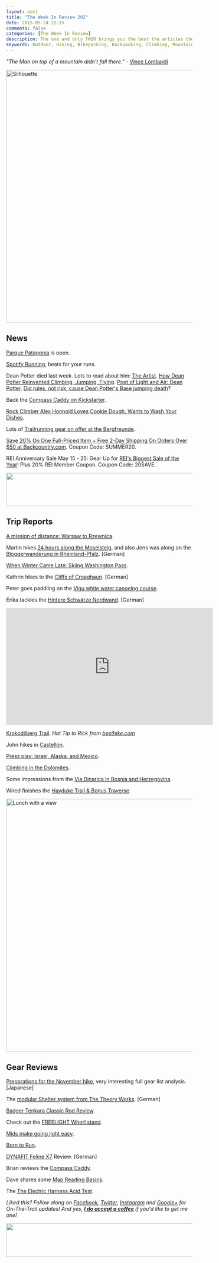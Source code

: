 ```yaml
---
layout: post
title: "The Week In Review 202"
date: 2015-05-24 22:15
comments: false
categories: [The Week In Review]
description: The one and only TWIR brings you the best the articles the digital outdoors had to offer in the past week.
keywords: Outdoor, Hiking, Bikepacking, Backpacking, Climbing, Mountaineering, Camping, Trekking, Wandern
---
```


*"The Man on top of a mountain didn't fall there."* - [Vince Lombardi](http://amzn.to/1F7Eew9)

<a href="https://www.flickr.com/photos/hendrikmorkel/17050110983" title="Silhouette by Hendrik Morkel, on Flickr"><img src="https://farm6.staticflickr.com/5321/17050110983_3cb36655b9_b.jpg" width="1024" height="683" alt="Silhouette"></a>

<!-- more -->

## News

[Parque Patagonia](http://www.patagoniapark.org/index.htm) is open.

[Spotify Running](https://www.youtube.com/watch?v=0fZBqV_yMq4), beats for your runs.

Dean Potter died last week. Lots to read about him: [The Artist](http://andy-kirkpatrick.com/blog/view/the_artist). [How Dean Potter Reinvented Climbing, Jumping, Flying](http://news.nationalgeographic.com/2015/05/150518-dean-potter-dead-base-jumping-yosemite-climbing-adventure/). [Poet of Light and Air: Dean Potter](http://www.alpinist.com/doc/web15s/newswire-memories-of-dean-potter). [Did rules, not risk, cause Dean Potter's Base jumping death](http://www.theguardian.com/sport/blog/2015/may/22/did-rules-not-risk-cause-dean-potters-base-jumping-death)?

Back the [Compass Caddy on Kickstarter](https://www.kickstarter.com/projects/834998955/compass-caddy-clips-your-compass-to-your-trekking).

[Rock Climber Alex Honnold Loves Cookie Dough, Wants to Wash Your Dishes](http://www.bonappetit.com/columns/my-morning-routine/article/alex-honnold-interview).

Lots of [Trailrunning gear on offer at the Bergfreunde](http://partner.bergfreunde.de/go.cgi?pid=10239&wmid=cc&cpid=1&target=http://www.bergfreunde.de/p/laufbekleidung-und-schuhe-im-angebot/).

[Save 20% On One Full-Priced Item + Free 2-Day Shipping On Orders Over $50 at Backcountry.com](http://www.avantlink.com/click.php?tt=ml&ti=3483&pw=73183). Coupon Code: SUMMER20.

REI Anniversary Sale May 15 - 25: Gear Up for [REI's Biggest Sale of the Year](http://www.avantlink.com/click.php?tt=ml&ti=264573&pw=73183)! Plus 20% REI Member Coupon. Coupon Code: 20SAVE.

<a href="http://www.avantlink.com/click.php?tt=ml&amp;ti=35465&amp;pw=73183"><img src="//www.avantlink.com/gbi/10008/35465/55699/73183/image.jpg" width="728" height="90" style="border: 0px;" alt="" /></a>

## Trip Reports

[A mission of distance: Warsaw to Rzewnica](http://woolbeard.blogspot.fi/2015/05/a-mission-of-distance-warsaw-to-rzewnica.html).

Martin hikes [24 hours along the Moselsteig](http://www.gehlebt.at/24-stunden-wanderung-am-moselsteig-eine-freudvolle-grenzerfahrung/), and also Jens was along on the [Bloggerwanderung in Rheinland-Pfalz](https://www.hiking-blog.de/touren/bloggerwandern-in-rheinland-pfalz-2015/). [German]

[When Winter Came Late: Skiing Washington Pass](http://www.outdoorwomensalliance.com/2015/05/washington-pass-skiiing.html).

Kathrin hikes to the [Cliffs of Croaghaun](http://fraeulein-draussen.de/die-besten-klippen-in-irland-achill/). [German]

Peter goes paddling on the [Vigu white water canoeing course](http://www.yetirides.com/2015/05/vigu-white-water-canoeing-course.html).

Erika tackles the [Hintere Schwärze Nordwand](http://ulligunde.com/2015/05/teil-2-hintere-schwarze-nordwand-3624-m/). [German]

<iframe width="560" height="315" src="https://www.youtube.com/embed/xyiyIde6qZQ" frameborder="0" allowfullscreen></iframe>

[Krokodilberg Trail](http://www.sofar.co.za/hennops-river-hiking-trail/). *Hat Tip to Rick from [besthike.com](http://besthike.com/)*

John hikes in [Castellón](http://www.johnhayeswalks.com/2015/04/hiking-through-castellon.html).

[Press play: Israel, Alaska, and Mexico](https://gypsybytrade.wordpress.com/2015/05/17/press-play-israel-alaska-and-mexico/).

[Climbing in the Dolomites](http://klimbingkorns.de/climbing-dolomites-summer-destinations/). 

Some impressions from the [Via Dinarica in Bosnia and Herzegovina](https://hikinginfinland.com/2015/05/the-via-dinarica-in-bosnia-and-herzegovina.html).

Wired finishes the [Hayduke Trail & Bonus Traverse](http://www.walkingwithwired.com/2015/05/day-61-hayduke-finish-bonus-traverse.html).

<a href="https://www.flickr.com/photos/hendrikmorkel/17482621798" title="Lunch with a view by Hendrik Morkel, on Flickr"><img src="https://farm6.staticflickr.com/5455/17482621798_55e05af41e_b.jpg" width="1024" height="683" alt="Lunch with a view"></a>

## Gear Reviews

[Preparations for the November hike](http://ulskihiking.blogspot.fi/2015/05/blog-post_21.html), very interesting full gear list analysis. [Japanese]

The [modular Shelter system from The Theory Works](http://outdoorseite.de/modulares-sheltersystem-von-the-theory-works/). [German]

[Badger Tenkara Classic Rod Review](http://seattlebackpackersmagazine.com/badger-tenkara-classic-rod-review/).

Check out the [FREELIGHT Whorl stand](http://obakanahibi.blog31.fc2.com/blog-entry-1185.html).

[Mids make going light easy](http://blog.hyperlitemountaingear.com/mids-make-going-light-easy/).

[Born to Run](https://hikinginfinland.com/2015/05/christopher-mcdougall-born-to-run.html).

[DYNAFIT Feline X7](http://www.wusaonthemountain.at/2015/05/produkttest-dynafit-feline-x7-ein.html) Review. [German]

Brian reviews the [Compass Caddy](http://briangreen.net/2015/05/compass-caddy-review.html).

Dave shares some [Map Reading Basics](http://wildernessdave.com/backcountry-navigation-how-to-read-a-map/).

The [The Electric Harness Acid Test](http://www.rockandice.com/lates-news/climb-safe-the-electric-harness-acid-test).

*Liked this? Follow along on [Facebook](http://facebook.com/hikinginfinland), [Twitter](https://twitter.com/hendrikmorkel), [Instagram](https://instagram.com/hendrikm/) and [Google+](https://plus.google.com/u/1/b/105082905705272949032/105082905705272949032/posts) for On-The-Trail updates! And yes, **[I do accept a coffee](http://bit.ly/1HGCWMS)** if you'd like to get me one!*


<a href="http://www.avantlink.com/click.php?tt=ml&amp;ti=307857&amp;pw=73183"><img src="//www.avantlink.com/gbi/10248/307857/55699/73183/image.jpg" width="728" height="90" style="border: 0px;" alt="" /></a>